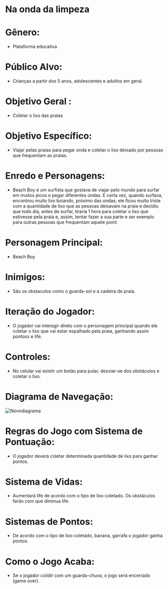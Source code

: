 # Na onda da limpeza 

# Gênero:
- Plataforma educativa

# Público Alvo:
- Crianças a partir dos 5 anos, adolescentes e adultos em geral.

# Objetivo Geral :
- Coletar o lixo das praias

# Objetivo Específico:
- Viajar pelas praias para pegar onda e coletar o lixo deixado por pessoas que frequentam as praias.

# Enredo e Personagens:
- Beach Boy é um surfista que gostava de viajar pelo mundo para surfar em muitos picos e pegar diferentes ondas. E certa vez, quando surfava, encontrou muito lixo boiando, próximo das ondas; ele ficou muito triste com a quantidade de lixo que as pessoas deixavam na praia e decidiu que todo dia, antes de surfar, tiraria 1 hora para coletar o lixo que estivesse pela praia e, assim, tentar fazer a sua parte e ser exemplo para outras pessoas que frequentam aquele point.  

# Personagem Principal:
- Beach Boy

# Inimigos:
- São os obstaculos como o guarda-sol e a cadeira de praia.

# Iteração do Jogador:
- O jogador vai interagir direto com o personagem principal quando ele coletar o lixo que vai estar espalhado pela praia, ganhando assim pontosx e life.

# Controles:
- No celular vai existir um botão para pular, desviar-se dos obstáculos e coletar o lixo. 

# Diagrama de Navegação:
![Novodiagrama](https://user-images.githubusercontent.com/53848638/65294284-89e85d80-db34-11e9-9697-6244567d830c.jpg)

# Regras do Jogo com Sistema de Pontuação:
- O jogador deverá coletar determinada quantidade de lixo para ganhar pontos. 

# Sistema de Vidas:
- Aumentará life de acordo com o tipo de lixo coletado. Os obstáculos farão com que diminua life. 

# Sistemas de Pontos:
- De acordo com o tipo de lixo coletado, banana, garrafa  o jogador ganha pontos. 

# Como o Jogo Acaba:
- Se o jogador colidir com um guarda-chuva, o jogo será encerrado (game over).
